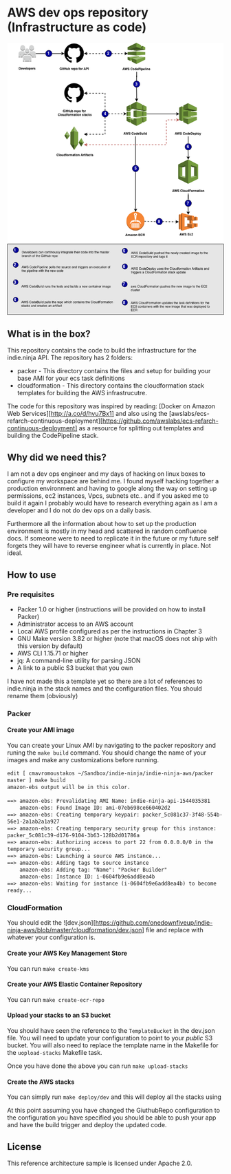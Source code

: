 # AWS dev ops repository (Infrastructure as code)

 
![Continous integration/Deployment diagram](https://github.com/onedownfiveup/indie-ninja-aws/blob/master/indie.ninja_API_continous_deployment_cloudformation_stack.png "Logo Title Text 1")

## What is in the box?
This repository contains the code to build the infrastructure for the indie.ninja API. The repository has 2 folders:

* packer - This directory contains the files and setup for building your base AMI for your ecs task definitions
* cloudformation - This directory contains the cloudformation stack templates for building the AWS infrastrucutre. 

The code for this repository was inspired by reading: [Docker on Amazon Web Services][http://a.co/d/hvu7Bx1] and also using 
the [awslabs/ecs-refarch-continuous-deployment][https://github.com/awslabs/ecs-refarch-continuous-deployment] as a resource 
for splitting out templates and building the CodePipeline stack.


## Why did we need this?

I am not a dev ops engineer and my days of hacking on linux boxes to configure my workspace are behind me. I found myself hacking 
together a production environment and having to google along the way on setting up permissions, ec2 instances, Vpcs, subnets 
etc.. and if you asked me to build it again I probably would have to research everything again as I am a developer and I do
not do dev ops on a daily basis. 

Furthermore all the information about how to set up the production environment is mostly in my head and scattered in random 
confluence docs. If someone were to need to replicate it in the future or my future self forgets they will have to reverse
engineer what is currently in place. Not ideal.

## How to use

### Pre requisites

* Packer 1.0 or higher (instructions will be provided on how to install Packer)
* Administrator access to an AWS account
* Local AWS profile configured as per the instructions in Chapter 3
* GNU Make version 3.82 or higher (note that macOS does not ship with this version by default)
* AWS CLI 1.15.71 or higher
* jq: A command-line utility for parsing JSON
* A link to a public S3 bucket that you own

I have not made this a template yet so there are a lot of references to indie.ninja in the stack names and the configuration files.
You should rename them (obviously)

### Packer 
#### Create your AMI image
You can create your Linux AMI by navigating to the packer repository and runing the `make build` command. You should change the 
name of your images and make any customizations before running.

```shell
edit [ cmavromoustakos ~/Sandbox/indie-ninja/indie-ninja-aws/packer master ] make build
amazon-ebs output will be in this color.

==> amazon-ebs: Prevalidating AMI Name: indie-ninja-api-1544035381
    amazon-ebs: Found Image ID: ami-07eb698ce660402d2
==> amazon-ebs: Creating temporary keypair: packer_5c081c37-3f48-554b-56e1-2a1ab2a1a927
==> amazon-ebs: Creating temporary security group for this instance: packer_5c081c39-d176-9104-3b63-128b2d01786a
==> amazon-ebs: Authorizing access to port 22 from 0.0.0.0/0 in the temporary security group...
==> amazon-ebs: Launching a source AWS instance...
==> amazon-ebs: Adding tags to source instance
    amazon-ebs: Adding tag: "Name": "Packer Builder"
    amazon-ebs: Instance ID: i-0604fb9e6add8ea4b
==> amazon-ebs: Waiting for instance (i-0604fb9e6add8ea4b) to become ready...

```


### CloudFormation
You should edit the ![dev.json][https://github.com/onedownfiveup/indie-ninja-aws/blob/master/cloudformation/dev.json] file and 
replace with whatever your configuration is. 

#### Create your AWS Key Management Store
You can run `make create-kms`

#### Create your AWS Elastic Container Repository
You can run `make create-ecr-repo`

#### Upload your stacks to an S3 bucket
You should have seen the reference to the `TemplateBucket` in the dev.json file. You will need to update your configuration to
point to your *public* S3 bucket. You will also need to replace the template name in the Makefile for the `uopload-stacks` Makefile
task. 

Once you have done the above you can run `make upload-stacks` 

#### Create the AWS stacks
You can simply run `make deploy/dev` and this will deploy all the stacks using

At this point assuming you have changed the GiuthubRepo configuration to the configuration you have specified you should be
able to push your app and have the build trigger and deploy the updated code.


## License

This reference architecture sample is licensed under Apache 2.0.

